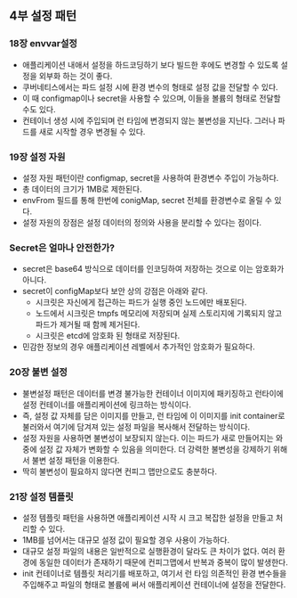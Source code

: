 ## 4부 설정 패턴
### 18장 envvar설정
- 애플리케이션 내애서 설정을 하드코딩하기 보다 빌드한 후에도 변경할 수 있도록 설정을 외부화 하는 것이 좋다.
- 쿠버네티스에서는 파드 설정 시에 환경 변수의 형태로 설정 값을 전달할 수 있다.
- 이 때 configmap이나 secret을 사용할 수 있으며, 이들을 볼륨의 형태로 전달할 수도 있다.
- 컨테이너 생성 시에 주입되며 런 타임에 변경되지 않는 불변성을 지닌다. 그러나 파드를 새로 시작할 경우 변경될 수 있다.

### 19장 설정 자원
- 설정 자원 패턴이란 configmap, secret을 사용하여 환경변수 주입이 가능하다.
- 총 데이터의 크기가 1MB로 제한된다.
- envFrom 필드를 통해 한번에 conigMap, secret 전체를 환경변수로 올릴 수 있다.
- 설정 자원의 장점은 설정 데이터의 정의와 사용을 분리할 수 있다는 점이다.

### Secret은 얼마나 안전한가?
- secret은 base64 방식으로 데이터를 인코딩하여 저장하는 것으로 이는 암호화가 아니다.
- secret이 configMap보다 보안 상의 강점은 아래와 같다.
  - 시크릿은 자신에게 접근하는 파드가 실행 중인 노드에만 배포된다.
  - 노드에서 시크릿은 tmpfs 메모리에 저장되며 실제 스토리지에 기록되지 않고 파드가 제거될 때 함께 제거된다.
  - 시크릿은 etcd에 암호화 된 형태로 저장된다.
- 민감한 정보의 경우 애플리케이션 레벨에서 추가적인 암호화가 필요하다.

### 20장 불변 설정
- 불변설정 패턴은 데이터를 변경 불가능한 컨테이너 이미지에 패키징하고 런타이에 설정 컨테이너를 애플리케이션에 링크하는 방식이다.
- 즉, 설정 값 자체를 담은 이미지를 만들고, 런 타임에 이 이미지를 init container로 불러와서 여기에 담겨져 있는 설정 파일을 복사해서 전달하는 방식이다.
- 설정 자원을 사용하면 불변성이 보장되지 않는다. 이는 파드가 새로 만들어지는 와중에 설정 값 자체가 변화할 수 있음을 의미한다. 더 강력한 불변성을 강제하기 위해서 불변 설정 패턴을 이용한다.
- 딱히 불변성이 필요하지 않다면 컨피그 맵만으로도 충분하다.

### 21장 설정 템플릿
- 설정 템플릿 패턴을 사용하면 애플리케이션 시작 시 크고 복잡한 설정을 만들고 처리할 수 있다.
- 1MB를 넘어서는 대규모 설정 값이 필요할 경우 사용이 가능하다.
- 대규모 설정 파일의 내용은 일반적으로 실행환경이 달라도 큰 차이가 없다. 여러 환경에 동일한 데이터가 존재하기 때문에 컨피그맵에서 반복과 중복이 많이 발생한다.
- init 컨테이너로 템플릿 처리기를 배포하고, 여기서 런 타임 의존적인 환경 변수들을 주입해주고 파일의 형태로 볼륨에 써서 애플리케이션 컨테이너에 설정을 전달한다.
